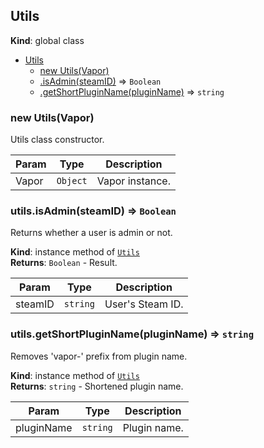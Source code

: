 <a name="Utils"></a>
## Utils
**Kind**: global class  

* [Utils](#Utils)
  * [new Utils(Vapor)](#new_Utils_new)
  * [.isAdmin(steamID)](#Utils+isAdmin) ⇒ <code>Boolean</code>
  * [.getShortPluginName(pluginName)](#Utils+getShortPluginName) ⇒ <code>string</code>

<a name="new_Utils_new"></a>
### new Utils(Vapor)
Utils class constructor.


| Param | Type | Description |
| --- | --- | --- |
| Vapor | <code>Object</code> | Vapor instance. |

<a name="Utils+isAdmin"></a>
### utils.isAdmin(steamID) ⇒ <code>Boolean</code>
Returns whether a user is admin or not.

**Kind**: instance method of <code>[Utils](#Utils)</code>  
**Returns**: <code>Boolean</code> - Result.  

| Param | Type | Description |
| --- | --- | --- |
| steamID | <code>string</code> | User's Steam ID. |

<a name="Utils+getShortPluginName"></a>
### utils.getShortPluginName(pluginName) ⇒ <code>string</code>
Removes 'vapor-' prefix from plugin name.

**Kind**: instance method of <code>[Utils](#Utils)</code>  
**Returns**: <code>string</code> - Shortened plugin name.  

| Param | Type | Description |
| --- | --- | --- |
| pluginName | <code>string</code> | Plugin name. |

